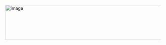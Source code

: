 <img width="964" height="114" alt="image" src="https://github.com/user-attachments/assets/c879c305-6e3f-4aaa-900d-7337d1bb69ac" />
